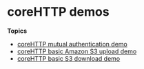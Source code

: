 # coreHTTP demos<a name="core-http-demo"></a>

**Topics**
+ [coreHTTP mutual authentication demo](core-http-ma-demo.md)
+ [coreHTTP basic Amazon S3 upload demo](core-http-s3-upload-demo.md)
+ [coreHTTP basic S3 download demo](core-http-s3-download-demo.md)